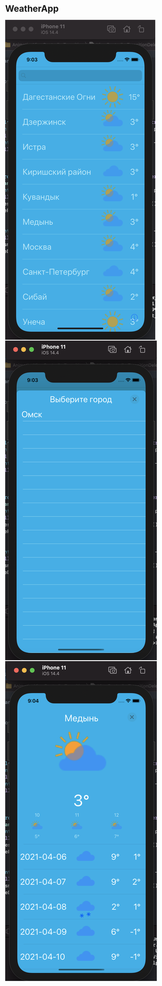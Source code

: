 # WeatherApp

![Screenshot](Weather_1.png)
![Screenshot](Weather_2.png)
![Screenshot](Weather_3.png)

